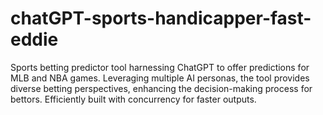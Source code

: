 # chatGPT-sports-handicapper-fast-eddie
Sports betting predictor tool harnessing ChatGPT to offer predictions for MLB and NBA games. Leveraging multiple AI personas, the tool provides diverse betting perspectives, enhancing the decision-making process for bettors. Efficiently built with concurrency for faster outputs. 
